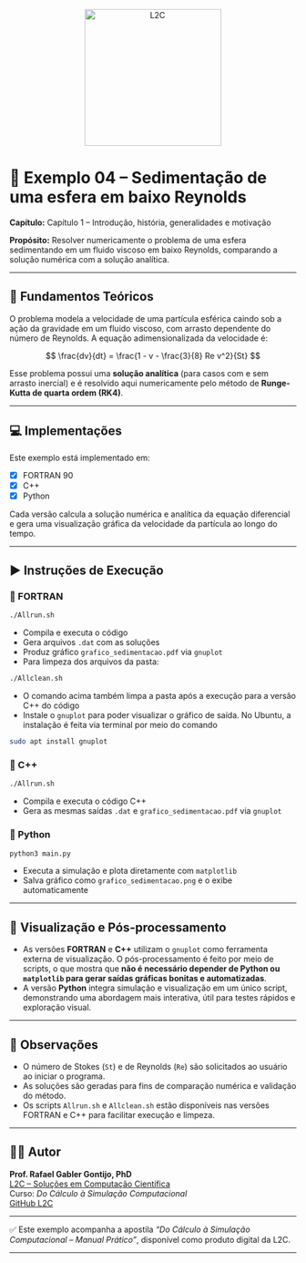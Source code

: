 
<p align="center">
  <img src="../../../figs/logo-l2c.png" alt="L2C" width="240"/>
</p>

<h1> </h1>

# 🧪 Exemplo 04 – Sedimentação de uma esfera em baixo Reynolds

**Capítulo:** Capítulo 1 – Introdução, história, generalidades e motivação

**Propósito:** Resolver numericamente o problema de uma esfera sedimentando em um fluido viscoso em baixo Reynolds, comparando a solução numérica com a solução analítica.

---

## 📘 Fundamentos Teóricos

O problema modela a velocidade de uma partícula esférica caindo sob a ação da gravidade em um fluido viscoso, com arrasto dependente do número de Reynolds. A equação adimensionalizada da velocidade é:

$$
\frac{dv}{dt} = \frac{1 - v - \frac{3}{8} Re v^2}{St}
$$

Esse problema possui uma **solução analítica** (para casos com e sem arrasto inercial) e é resolvido aqui numericamente pelo método de **Runge-Kutta de quarta ordem (RK4)**.

---

## 💻 Implementações

Este exemplo está implementado em:

- [x] FORTRAN 90
- [x] C++
- [x] Python

Cada versão calcula a solução numérica e analítica da equação diferencial e gera uma visualização gráfica da velocidade da partícula ao longo do tempo.

---

## ▶️ Instruções de Execução

### 🔸 FORTRAN

```bash
./Allrun.sh
```

- Compila e executa o código
- Gera arquivos `.dat` com as soluções
- Produz gráfico `grafico_sedimentacao.pdf` via `gnuplot`
- Para limpeza dos arquivos da pasta:

```bash
./Allclean.sh
```
- O comando acima também limpa a pasta após a execução para a versão C++ do código
- Instale o `gnuplot` para poder visualizar o gráfico de saída. No Ubuntu, a instalação é feita via terminal por meio do comando
```bash
sudo apt install gnuplot
```


### 🔸 C++

```bash
./Allrun.sh
```

- Compila e executa o código C++
- Gera as mesmas saídas `.dat` e `grafico_sedimentacao.pdf` via `gnuplot`

### 🔸 Python

```bash
python3 main.py
```

- Executa a simulação e plota diretamente com `matplotlib`
- Salva gráfico como `grafico_sedimentacao.png` e o exibe automaticamente

---

## 🎨 Visualização e Pós-processamento

- As versões **FORTRAN** e **C++** utilizam o `gnuplot` como ferramenta externa de visualização. O pós-processamento é feito por meio de scripts, o que mostra que **não é necessário depender de Python ou `matplotlib` para gerar saídas gráficas bonitas e automatizadas**.
- A versão **Python** integra simulação e visualização em um único script, demonstrando uma abordagem mais interativa, útil para testes rápidos e exploração visual.

---

## 📎 Observações

- O número de Stokes (`St`) e de Reynolds (`Re`) são solicitados ao usuário ao iniciar o programa.
- As soluções são geradas para fins de comparação numérica e validação do método.
- Os scripts `Allrun.sh` e `Allclean.sh` estão disponíveis nas versões FORTRAN e C++ para facilitar execução e limpeza.

---

## 👨‍🏫 Autor

**Prof. Rafael Gabler Gontijo, PhD**  
[L2C – Soluções em Computação Científica](http://l2c.dev.br)  
Curso: *Do Cálculo à Simulação Computacional*  
[GitHub L2C](https://github.com/l2c-dev/manual-calculo-numerico)

---

✅ Este exemplo acompanha a apostila *“Do Cálculo à Simulação Computacional – Manual Prático”*, disponível como produto digital da L2C.

---
